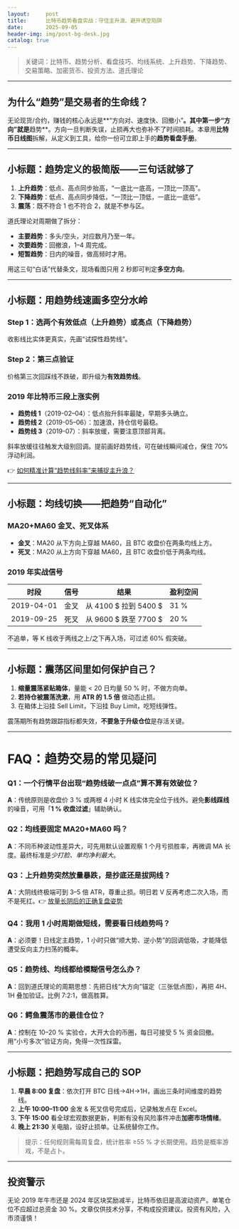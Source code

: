 ```yaml
---
layout:     post
title:      比特币趋势看盘实战：守住主升浪、避开诱空陷阱
date:       2025-09-05
header-img: img/post-bg-desk.jpg
catalog: true
---
```


> 关键词：比特币、趋势分析、看盘技巧、均线系统、上升趋势、下降趋势、交易策略、加密货币、投资方法、道氏理论

---

## 为什么“趋势”是交易者的生命线？
无论现货/合约，赚钱的核心永远是**“方向对、速度快、回撤小”**。其中第一步“方向”就是**趋势**。方向一旦判断失误，止损再大也弥补不了时间损耗。本章用**比特币日线图**拆解，从定义到工具，给你一份可立即上手的**趋势看盘手册**。

---

## 小标题：趋势定义的极简版——三句话就够了

1. **上升趋势**：低点、高点同步抬高，“一底比一底高，一顶比一顶高”。  
2. **下降趋势**：低点、高点同步降低，“一顶比一顶低，一底比一底低”。  
3. **震荡**：既不符合 1 也不符合 2，就是不参与区。  

道氏理论对周期做了拆分：  
- **主要趋势**：多头/空头，对应数月乃至一年。  
- **次要趋势**：回撤浪，1–4 周完成。  
- **短暂趋势**：日内的噪音，做高频时才用。  

用这三句“白话”代替条文，现场看图只用 2 秒即可判定**多空方向**。  

---

## 小标题：用趋势线速画多空分水岭

### Step 1：选两个有效低点（上升趋势）或高点（下降趋势）
收影线比实体更真实，先画“试探性趋势线”。  

### Step 2：第三点验证
价格第三次回踩线不跌破，即升级为**有效趋势线**。  

### 2019 年比特币三段上涨实例
- **趋势线 1**（2019-02–04）：低点抬升斜率最陡，早期多头确立。  
- **趋势线 2**（2019-05–06）：加速浪，持仓信号最稳。  
- **趋势线 3**（2019-07）：斜率放缓，需要注意顶部背离。  

斜率放缓往往触发大级别回调。提前画好趋势线，可在破线瞬间减仓，保住 70% 浮动利润。  

👉 [如何精准计算“趋势线斜率”来捕捉主升浪？](https://okxdog.com/)

---

## 小标题：均线切换——把趋势“自动化”

### MA20+MA60 金叉、死叉体系
- **金叉**：MA20 从下方向上穿越 MA60，且 BTC 收盘价在两条均线上方。  
- **死叉**：MA20 从上方向下穿越 MA60，且 BTC 收盘价低于两条均线。  

### 2019 年实战信号
| 时段 | 信号 | 结果 | 盈利空间 |
|------|------|------|----------|
| 2019-04-01 | 金叉 | 从 4100 $ 拉到 5400 $ | 31 % |
| 2019-09-25 | 死叉 | 从 9600 $ 跌至 7700 $ | 20 % |

不追单，等 K 线收于两线之上/之下再入场，可过滤 60% 假突破。  

---

## 小标题：震荡区间里如何保护自己？

1. **缩量震荡紧贴箱体**，量能 < 20 日均量 50 % 时，不做方向单。  
2. **若持仓被震荡洗漱**，用 **ATR 的 1.5 倍** 做动态止损。  
3. 在箱体上沿挂 Sell Limit，下沿挂 Buy Limit，吃短线弹性。  

震荡期所有趋势跟踪指标都失效，**不要急于升级仓位**是存活关键。

---

# FAQ：趋势交易的常见疑问

### Q1：一个行情平台出现“趋势线破一点点”算不算有效破位？
**A**：传统原则是收盘价 3 % 或两根 4 小时 K 线实体完全位于线外。避免**影线踩线**的噪音，可用「**1 % 收盘过滤**」辅助确认。

### Q2：均线要固定 MA20+MA60 吗？
**A**：不同币种波动性差异大，可先用默认设置观察 1 个月亏损胜率，再微调 MA 长度。最终标准是*少打脸、单均净利最大*。

### Q3：上升趋势突然放量暴跌，是抄底还是拔网线？
**A**：大阴线终极端可到 3–5 倍 ATR，尊重止损。明日若 V 反再考虑二次入场，而不是死扛。👉 [放量长阴后的正确复盘姿势](https://okxdog.com/)

### Q4：我用 1 小时周期做短线，需要看日线趋势吗？
**A**：必须要！日线定主趋势，1 小时只做“顺大势、逆小势”的回调低吸，才能降低遭受反向主力扫荡的概率。

### Q5：趋势线、均线都给模糊信号怎么办？
**A**：回到道氏理论的周期思想：先把日线“大方向”锚定（三张低点图），再把 4H、1H 叠加验证。比例 7:2:1，做高胜算。

### Q6：鳄鱼震荡市的最佳仓位？
**A**：控制在 10–20 % 实验仓，大开大合的币圈，每日可接受 5 % 资金回撤。用“小亏多次”验证方向，免得一次性踩雷。

---

## 小标题：把趋势写成自己的 SOP

1. **早晨 8:00 复盘**：依次打开 BTC 日线→4H→1H，画出三条时间维度的趋势线。  
2. **上午 10:00–11:00** 金发 & 死叉信号完成后，记录触发点在 Excel。  
3. **下午 15:00** 看全球宏观数据更新，判断有没有风险事件冲击**加密市场情绪**。  
4. **晚上 21:30** 关电脑，设好止损单。让系统替你工作。  

> 提示：任何规则需每周复盘，统计胜率 ≥55 % 才长期使用。趋势是概率游戏，不是占卜。

---

## 投资警示

无论 2019 年牛市还是 2024 年区块奖励减半，比特币依旧是高波动资产。单笔仓位不应超过总资金 30 %。文章仅供技术分享，不构成投资建议。投资有风险，入市须谨慎！